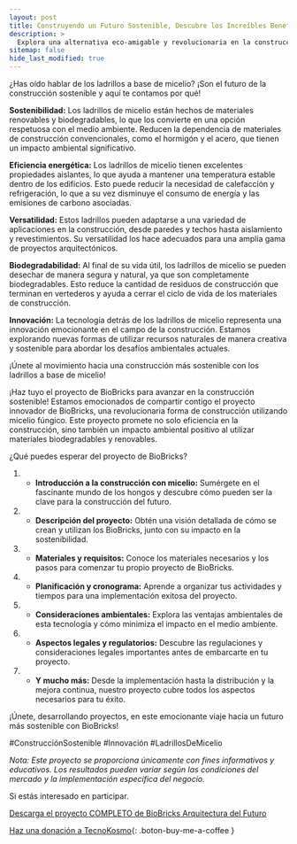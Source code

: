 ```yaml
---
layout: post
title: Construyendo un Futuro Sostenible, Descubre los Increíbles Beneficios de los Ladrillos de Micelio
description: >
  Explora una alternativa eco-amigable y revolucionaria en la construcción, ¡ladrillos de micelio para un futuro más verde!
sitemap: false
hide_last_modified: true
---
```


¿Has oído hablar de los ladrillos a base de micelio? ¡Son el futuro de la construcción sostenible y aquí te contamos por qué!

**Sostenibilidad:** Los ladrillos de micelio están hechos de materiales renovables y biodegradables, lo que los convierte en una opción respetuosa con el medio ambiente. Reducen la dependencia de materiales de construcción convencionales, como el hormigón y el acero, que tienen un impacto ambiental significativo.

**Eficiencia energética:** Los ladrillos de micelio tienen excelentes propiedades aislantes, lo que ayuda a mantener una temperatura estable dentro de los edificios. Esto puede reducir la necesidad de calefacción y refrigeración, lo que a su vez disminuye el consumo de energía y las emisiones de carbono asociadas.

**Versatilidad:** Estos ladrillos pueden adaptarse a una variedad de aplicaciones en la construcción, desde paredes y techos hasta aislamiento y revestimientos. Su versatilidad los hace adecuados para una amplia gama de proyectos arquitectónicos.

**Biodegradabilidad:** Al final de su vida útil, los ladrillos de micelio se pueden desechar de manera segura y natural, ya que son completamente biodegradables. Esto reduce la cantidad de residuos de construcción que terminan en vertederos y ayuda a cerrar el ciclo de vida de los materiales de construcción.

**Innovación:** La tecnología detrás de los ladrillos de micelio representa una innovación emocionante en el campo de la construcción. Estamos explorando nuevas formas de utilizar recursos naturales de manera creativa y sostenible para abordar los desafíos ambientales actuales.

¡Únete al movimiento hacia una construcción más sostenible con los ladrillos a base de micelio! 

¡Haz tuyo el proyecto de BioBricks para avanzar en la construcción sostenible!
Estamos emocionados de compartir contigo el proyecto innovador de BioBricks, una revolucionaria forma de construcción utilizando micelio fúngico. Este proyecto promete no solo eficiencia en la construcción, sino también un impacto ambiental positivo al utilizar materiales biodegradables y renovables.

¿Qué puedes esperar del  proyecto de BioBricks?
1. - **Introducción a la construcción con micelio:** Sumérgete en el fascinante mundo de los hongos y descubre cómo pueden ser la clave para la construcción del futuro.
2. - **Descripción del proyecto:** Obtén una visión detallada de cómo se crean y utilizan los BioBricks, junto con su impacto en la sostenibilidad.
3. - **Materiales y requisitos:** Conoce los materiales necesarios y los pasos para comenzar tu propio proyecto de BioBricks.
4. - **Planificación y cronograma:** Aprende a organizar tus actividades y tiempos para una implementación exitosa del proyecto.
5. - **Consideraciones ambientales:** Explora las ventajas ambientales de esta tecnología y cómo minimiza el impacto en el medio ambiente.
6. - **Aspectos legales y regulatorios:** Descubre las regulaciones y consideraciones legales importantes antes de embarcarte en tu proyecto.
7. - **Y mucho más:** Desde la implementación hasta la distribución y la mejora continua, nuestro proyecto cubre todos los aspectos necesarios para tu éxito.

¡Únete, desarrollando proyectos, en este emocionante viaje hacia un futuro más sostenible con BioBricks!

#ConstrucciónSostenible #Innovación #LadrillosDeMicelio

*Nota: Este proyecto se proporciona únicamente con fines informativos y educativos. Los resultados pueden variar según las condiciones del mercado y la implementación específica del negocio.*

Si estás interesado en participar.

[Descarga el proyecto COMPLETO de BioBricks Arquitectura del Futuro](https://www.dropbox.com/scl/fo/0qr8ac37nk8asczasi95o/h?rlkey=wl7ogthpqxpfe4amllp26tvgi&dl=0)

[Haz una donación a TecnoKosmo](https://www.buymeacoffee.com/nain.taleb){: .boton-buy-me-a-coffee }

<object data="../bioBricksArquitecturaFuturo.pdf" width="100%" height="600" type='application/pdf'></object>



